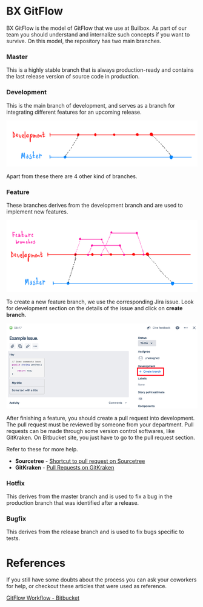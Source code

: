 
# BX GitFlow

BX GitFlow is the model of GitFlow that we use at Builbox. As part of our team you should understand and internalize such concepts if you want to survive.
On this model, the repository has two main branches.

### Master
  This is a highly stable branch that is always production-ready and contains the last release version of source code in production.

### Development
  This is the main branch of development, and serves as a branch for integrating different features for an upcoming release.

  ![Developer and Master branch](https://raw.githubusercontent.com/Buildbox-ItSolutions/BX-GitFlow/master/devAndMaster.png)

Apart from these there are 4 other kind of branches.

### Feature
These branches derives from the development branch  and are used to implement new features.

![Feature Branch](https://raw.githubusercontent.com/Buildbox-ItSolutions/BX-GitFlow/master/featureBranches.png)

To create a new feature branch, we use the corresponding Jira issue. Look for development section on the details of the issue and click on **create branch**.

![Feature Branch](https://raw.githubusercontent.com/Buildbox-ItSolutions/BX-GitFlow/master/createBranch.png)

After finishing a feature, you should create a pull request into development. The pull request must be reviewed by someone from your department. Pull requests can be made through some version control softwares, like GitKraken. On Bitbucket site, you just have to go to the pull request section.

Refer to these for more help.
* **Sourcetree** - [Shortcut to pull request on Sourcetree](https://community.atlassian.com/t5/Sourcetree-questions/How-do-I-configure-a-pull-request-in-source-tree/qaq-p/1860)
* **GitKraken** - [Pull Requests on GitKraken](https://support.gitkraken.com/working-with-repositories/pull-requests)

### Hotfix
  This derives from the master branch and is used to fix a bug in the production branch that was identified after a release.

### Bugfix
  This derives from the release branch and is used to fix bugs specific to tests.

# References

  If you still have some doubts about the process you can ask your coworkers for help, or checkout these articles that were used as reference.

  [GitFlow Workflow - Bitbucket](https://www.atlassian.com/git/tutorials/comparing-workflows/gitflow-workflow)
